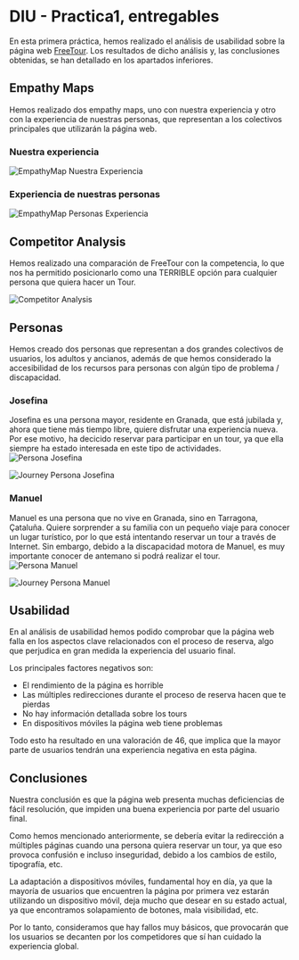 # DIU - Practica1, entregables

En esta primera práctica, hemos realizado el análisis de usabilidad sobre la página web [FreeTour](https://freetour-granada.com/).
Los resultados de dicho análisis y, las conclusiones obtenidas, se han detallado en los apartados inferiores.

## Empathy Maps
Hemos realizado dos empathy maps, uno con nuestra experiencia y otro con la experiencia de nuestras
personas, que representan a los colectivos principales que utilizarán la página web.

### Nuestra experiencia
<img align="center" src="./EmpathyMap_Nosotros.png" alt="EmpathyMap Nuestra Experiencia"/>

### Experiencia de nuestras personas
<img align="center" src="./EmpathyMap_Clientes.png" alt="EmpathyMap Personas Experiencia"/>


## Competitor Analysis
Hemos realizado una comparación de FreeTour con la competencia, lo que nos ha permitido posicionarlo
como una TERRIBLE opción para cualquier persona que quiera hacer un Tour.

<img align="center" src="./CompetitorAnalysis.png" alt="Competitor Analysis"/>


## Personas
Hemos creado dos personas que representan a dos grandes colectivos de usuarios, los adultos y ancianos, además de que hemos considerado
la accesibilidad de los recursos para personas con algún tipo de problema / discapacidad.

### Josefina
Josefina es una persona mayor, residente en Granada, que está jubilada y, ahora que tiene más tiempo libre, quiere disfrutar una experiencia nueva. Por ese motivo, ha decicido reservar para participar en un tour, ya que ella siempre ha estado interesada en este tipo de actividades.
<img align="center" src="./Persona_Fran.png" alt="Persona Josefina"/>


<img align="center" src="./JourneyMap_Fran.png" alt="Journey Persona Josefina"/>

### Manuel
Manuel es una persona que no vive en Granada, sino en Tarragona, Çataluña. Quiere sorprender a su familia con un pequeño viaje para conocer un lugar turístico, por lo que está intentando reservar un tour a través de Internet. Sin embargo, debido a la discapacidad motora de Manuel, es muy importante conocer de antemano si podrá realizar el tour.
<img align="center" src="./PersonaJaime.png" alt="Persona Manuel"/>


<img align="center" src="./PersonaJaimeJourney.png" alt="Journey Persona Manuel"/>


## Usabilidad
En al análisis de usabilidad hemos podido comprobar que la página web falla en los aspectos clave relacionados con el proceso de reserva, algo
que perjudica en gran medida la experiencia del usuario final.

Los principales factores negativos son:
- El rendimiento de la página es horrible
- Las múltiples redirecciones durante el proceso de reserva hacen que te pierdas
- No hay información detallada sobre los tours
- En dispositivos móviles la página web tiene problemas

Todo esto ha resultado en una valoración de 46, que implica que la mayor parte de usuarios tendrán una experiencia negativa en esta página.

## Conclusiones
Nuestra conclusión es que la página web presenta muchas deficiencias de fácil resolución, que impiden una buena experiencia por parte del usuario final.

Como hemos mencionado anteriormente, se debería evitar la redirección a múltiples páginas cuando una persona quiera reservar un tour, ya que eso provoca confusión e incluso inseguridad, debido a los cambios de estilo, tipografía, etc.

La adaptación a dispositivos móviles, fundamental hoy en día, ya que la mayoría de usuarios que encuentren la página por primera vez estarán utilizando un dispositivo móvil, deja mucho que desear en su estado actual, ya que encontramos solapamiento de botones, mala visibilidad, etc.

Por lo tanto, consideramos que hay fallos muy básicos, que provocarán que los usuarios se decanten por los competidores que sí han cuidado la experiencia global.


